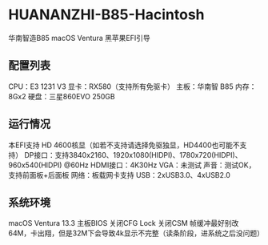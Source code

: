 # HUANANZHI-B85-Hacintosh
华南智造B85 macOS Ventura 黑苹果EFI引导
## 配置列表
CPU：E3 1231 V3
显卡：RX580（支持所有免驱卡）
主板：华南智 B85
内存：8Gx2
硬盘：三星860EVO 250GB
## 运行情况
本EFI支持 HD 4600核显（如若不支持请选择免驱独显，HD4400也可能不支持）
DP接口：支持3840x2160、1920x1080(HIDPI)、1780x720(HIDPI)、960x540(HIDPI) @60Hz
HDMI接口：4K30Hz
VGA：未测试
声音：测试OK，支持前面板+后面板
网络：板载网卡支持
USB：2xUSB3.0、4xUSB2.0
## 系统环境
macOS Ventura 13.3
主板BIOS
关闭CFG Lock
关闭CSM
帧缓冲最好别改64M，卡出翔，但是32M下会导致4k显示不完整（读条阶段，进系统之后没问题）
